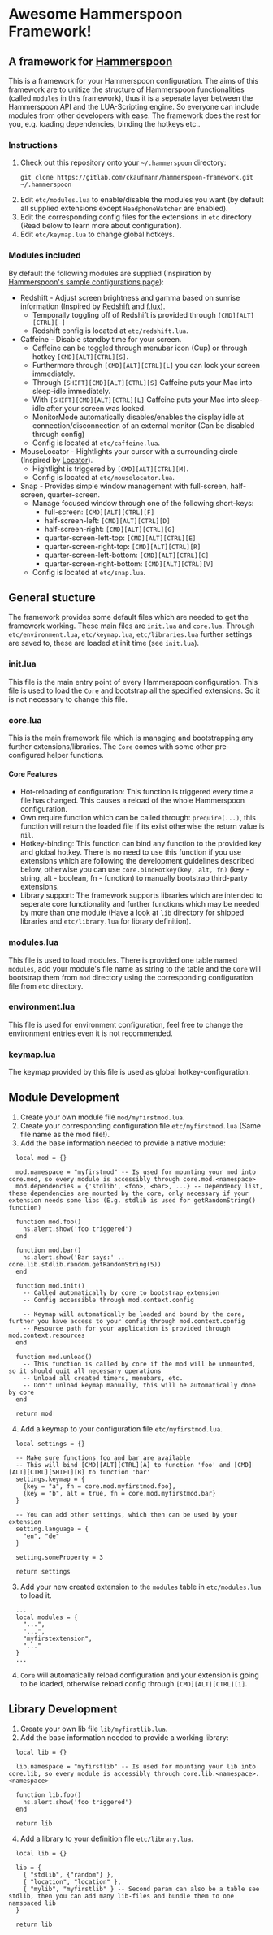 # Awesome Hammerspoon Framework!

## A framework for [Hammerspoon](http://www.hammerspoon.org)

This is a framework for your Hammerspoon configuration. The aims of this framework are to unitize the structure of Hammerspoon functionalities (called `modules` in this framework), thus it is a seperate layer between the Hammerspoon API and the LUA-Scripting engine. So everyone can include modules from other developers with ease.
The framework does the rest for you, e.g. loading dependencies, binding the hotkeys etc..

### Instructions

1. Check out this repository onto your `~/.hammerspoon` directory:
   ```
   git clone https://gitlab.com/ckaufmann/hammerspoon-framework.git ~/.hammerspoon
   ```
2. Edit `etc/modules.lua` to enable/disable the modules you want (by default all supplied extensions except `HeadphoneWatcher` are enabled).
3. Edit the corresponding config files for the extensions in `etc` directory (Read below to learn more about configuration).
4. Edit `etc/keymap.lua` to change global hotkeys.

### Modules included

By default the following modules are supplied (Inspiration by [Hammerspoon's sample configurations page](https://github.com/Hammerspoon/hammerspoon/wiki/Sample-Configurations)):

- Redshift - Adjust screen brightness and gamma based on sunrise information (Inspired by [Redshift](https://github.com/jonls/redshift) and [f.lux](https://justgetflux.com/)).
  - Temporally toggling off of Redshift is provided through `[CMD][ALT][CTRL][-]`
  - Redshift config is located at `etc/redshift.lua`.
- Caffeine - Disable standby time for your screen.
  - Caffeine can be toggled through menubar icon (Cup) or through hotkey `[CMD][ALT][CTRL][S]`.
  - Furthermore through `[CMD][ALT][CTRL][L]` you can lock your screen immediately.
  - Through `[SHIFT][CMD][ALT][CTRL][S]` Caffeine puts your Mac into sleep-idle immediately.
  - With `[SHIFT][CMD][ALT][CTRL][L]` Caffeine puts your Mac into sleep-idle after your screen was locked.
  - MonitorMode automatically disables/enables the display idle at connection/disconnection of an external monitor (Can be disabled through config)
  - Config is located at `etc/caffeine.lua`.
- MouseLocator - Hightlights your cursor with a surrounding circle (Inspired by [Locator](https://github.com/zzamboni/oh-my-hammerspoon/blob/master/plugins/mouse/locator.lua)).
  - Hightlight is triggered by `[CMD][ALT][CTRL][M]`.
  - Config is located at `etc/mouselocator.lua`.
- Snap - Provides simple window management with full-screen, half-screen, quarter-screen.
  - Manage focused window through one of the following short-keys:
    - full-screen: `[CMD][ALT][CTRL][F]`
    - half-screen-left: `[CMD][ALT][CTRL][D]`
    - half-screen-right: `[CMD][ALT][CTRL][G]`
    - quarter-screen-left-top: `[CMD][ALT][CTRL][E]`
    - quarter-screen-right-top: `[CMD][ALT][CTRL][R]`
    - quarter-screen-left-bottom: `[CMD][ALT][CTRL][C]`
    - quarter-screen-right-bottom: `[CMD][ALT][CTRL][V]`
  - Config is located at `etc/snap.lua`.

## General stucture

The framework provides some default files which are needed to get the framework working. These main files are `init.lua` and `core.lua`. Through `etc/environment.lua`, `etc/keymap.lua`, `etc/libraries.lua` further settings are saved to, these are loaded at init time (see `init.lua`).

### init.lua

This file is the main entry point of every Hammerspoon configuration. This file is used to load the `Core` and bootstrap all the specified extensions. So it is not necessary to change this file.

### core.lua

This is the main framework file which is managing and bootstrapping any further extensions/libraries. The `Core` comes with some other pre-configured helper functions.

#### Core Features

- Hot-reloading of configuration: This function is triggered every time a file has changed. This causes a reload of the whole Hammerspoon configuration.
- Own require function which can be called through: `prequire(...)`, this function will return the loaded file if its exist otherwise the return value is `nil`.
- Hotkey-binding: This function can bind any function to the provided key and global hotkey. There is no need to use this function if you use extensions which are following the development guidelines described below, otherwise you can use `core.bindHotkey(key, alt, fn)` (key - string, alt - boolean, fn - function) to manually bootstrap third-party extensions.
- Library support: The framework supports libraries which are intended to seperate core functionality and further functions which may be needed by more than one module (Have a look at `lib` directory for shipped libraries and `etc/library.lua` for library definition).

### modules.lua

This file is used to load modules. There is provided one table named `modules`, add your module's file name as string to the table and the `Core` will bootstrap them from `mod` directory using the corresponding configuration file from `etc` directory.

### environment.lua

This file is used for environment configuration, feel free to change the environment entries even it is not recommended.

### keymap.lua

The keymap provided by this file is used as global hotkey-configuration.

## Module Development

1. Create your own module file `mod/myfirstmod.lua`.
2. Create your corresponding configuration file `etc/myfirstmod.lua` (Same file name as the mod file!).
2. Add the base information needed to provide a native module:
  ```
    local mod = {}

    mod.namespace = "myfirstmod" -- Is used for mounting your mod into core.mod, so every module is accessibly through core.mod.<namespace>
    mod.dependencies = {'stdlib', <foo>, <bar>, ...} -- Dependency list, these dependencies are mounted by the core, only necessary if your extension needs some libs (E.g. stdlib is used for getRandomString() function)

    function mod.foo()
      hs.alert.show('foo triggered')
    end

    function mod.bar()
      hs.alert.show('Bar says:' .. core.lib.stdlib.random.getRandomString(5))
    end

    function mod.init()
      -- Called automatically by core to bootstrap extension
      -- Config accessible through mod.context.config

      -- Keymap will automatically be loaded and bound by the core, further you have access to your config through mod.context.config
      -- Resource path for your application is provided through mod.context.resources
    end

    function mod.unload()
      -- This function is called by core if the mod will be unmounted, so it should quit all necessary operations
      -- Unload all created timers, menubars, etc.
      -- Don't unload keymap manually, this will be automatically done by core
    end

    return mod
  ```
4. Add a keymap to your configuration file `etc/myfirstmod.lua`.
  ```
    local settings = {}

    -- Make sure functions foo and bar are available
    -- This will bind [CMD][ALT][CTRL][A] to function 'foo' and [CMD][ALT][CTRL][SHIFT][B] to function 'bar'
    settings.keymap = {
      {key = "a", fn = core.mod.myfirstmod.foo},
      {key = "b", alt = true, fn = core.mod.myfirstmod.bar}
    }

    -- You can add other settings, which then can be used by your extension
    setting.language = {
      "en", "de"
    }

    setting.someProperty = 3

    return settings
  ```
3. Add your new created extension to the `modules` table in `etc/modules.lua` to load it.
  ```
    ...
    local modules = {
      "...",
      "...",
      "myfirstextension",
      "..."
    }
    ...
  ```
4. `Core` will automatically reload configuration and your extension is going to be loaded, otherwise reload config through `[CMD][ALT][CTRL][1]`.


## Library Development

1. Create your own lib file `lib/myfirstlib.lua`.
2. Add the base information needed to provide a working library:
  ```
    local lib = {}

    lib.namespace = "myfirstlib" -- Is used for mounting your lib into core.lib, so every module is accessibly through core.lib.<namespace>.<namespace>

    function lib.foo()
      hs.alert.show('foo triggered')
    end

    return lib
  ```
4. Add a library to your definition file `etc/library.lua`.
  ```
    local lib = {}

    lib = {
      { "stdlib", {"random"} },
      { "location", "location" },
      { "mylib", "myfirstlib" } -- Second param can also be a table see stdlib, then you can add many lib-files and bundle them to one namspaced lib
    }

    return lib

  ```
